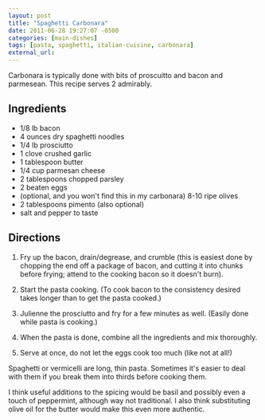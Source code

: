 ```yaml
---
layout: post
title: "Spaghetti Carbonara"
date: 2011-06-28 19:27:07 -0500
categories: [main-dishes]
tags: [pasta, spaghetti, italian-cuisine, carbonara]
external_url: 
---
```

Carbonara is typically done with bits of proscuitto and bacon and parmesean. This recipe serves 2 admirably.

## Ingredients

* 1/8 lb bacon
* 4 ounces dry spaghetti noodles
* 1/4 lb prosciutto
* 1 clove crushed garlic
* 1 tablespoon butter
* 1/4 cup parmesan cheese
* 2 tablespoons chopped parsley
* 2 beaten eggs
* (optional, and you won't find this in my carbonara) 8-10 ripe olives
* 2 tablespoons pimento (also optional)
* salt and pepper to taste

## Directions

1.  Fry up the bacon, drain/degrease, and crumble (this is easiest done by chopping the end off a package of bacon, and cutting it into chunks before frying; attend to the cooking bacon so it doesn't burn).

1.  Start the pasta cooking. (To cook bacon to the consistency desired takes longer than to get the pasta cooked.)

1.  Julienne the prosciutto and fry for a few minutes as well. (Easily done while pasta is cooking.)

1.  When the pasta is done, combine all the ingredients and mix thoroughly.

1.  Serve at once, do not let the eggs cook too much (like not at all!)


Spaghetti or vermicelli are long, thin pasta. Sometimes it's easier to
deal with them if you break them into thirds before cooking them.

I think useful additions to the spicing would be basil and possibly
even a touch of peppermint, although way not traditional. I also think
substituting olive oil for the butter would make this even more
authentic.
